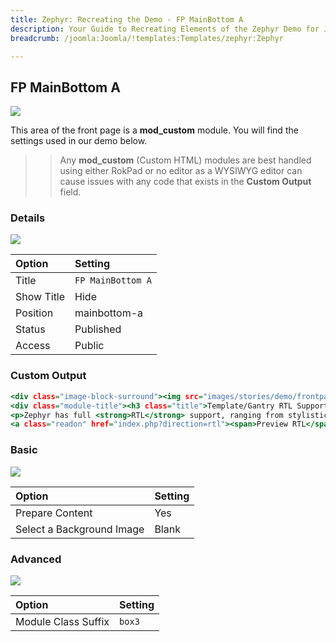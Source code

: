 ```yaml
---
title: Zephyr: Recreating the Demo - FP MainBottom A
description: Your Guide to Recreating Elements of the Zephyr Demo for Joomla
breadcrumb: /joomla:Joomla/!templates:Templates/zephyr:Zephyr

---
```


FP MainBottom A
-----

![][demo]

This area of the front page is a **mod_custom** module. You will find the settings used in our demo below.

>> Any **mod_custom** (Custom HTML) modules are best handled using either RokPad or no editor as a WYSIWYG editor can cause issues with any code that exists in the **Custom Output** field.

### Details

![][demo2]

| Option     | Setting           |
| :--------- | :---------------- |
| Title      | `FP MainBottom A` |
| Show Title | Hide              |
| Position   | mainbottom-a      |
| Status     | Published         |
| Access     | Public            |

### Custom Output

~~~ .html
<div class="image-block-surround"><img src="images/stories/demo/frontpage/roktabs-example2.jpg" alt="image" class="image-block" /></div>
<div class="module-title"><h3 class="title">Template/Gantry RTL Support</h3></div>
<p>Zephyr has full <strong>RTL</strong> support, ranging from stylistic elements such as typography, to the <strong>Gantry Framework</strong> itself.</p>
<a class="readon" href="index.php?direction=rtl"><span>Preview RTL</span></a>
~~~

### Basic

![][demo3]

| Option                    | Setting |  
| :------------------------ | :------ |  
| Prepare Content           | Yes     |  
| Select a Background Image | Blank   |

### Advanced

![][demo4]

| Option              | Setting |  
| :------------------ | :------ |  
| Module Class Suffix | `box3`  |  

[demo]: assets/demo_4.jpeg
[demo2]: assets/demo_4a.jpeg
[demo3]: assets/demo_4b.jpeg
[demo4]: assets/demo_4c.jpeg
